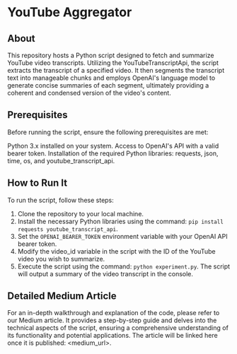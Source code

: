 # YouTube Aggregator

## About

This repository hosts a Python script designed to fetch and summarize YouTube video transcripts. Utilizing the YouTubeTranscriptApi, the script extracts the transcript of a specified video. It then segments the transcript text into manageable chunks and employs OpenAI's language model to generate concise summaries of each segment, ultimately providing a coherent and condensed version of the video's content.

## Prerequisites

Before running the script, ensure the following prerequisites are met:

Python 3.x installed on your system.
Access to OpenAI's API with a valid bearer token.
Installation of the required Python libraries: requests, json, time, os, and youtube_transcript_api.

## How to Run It

To run the script, follow these steps:

1. Clone the repository to your local machine.
2. Install the necessary Python libraries using the command: `pip install requests youtube_transcript_api`.
3. Set the `OPENAI_BEARER_TOKEN` environment variable with your OpenAI API bearer token.
4. Modify the video_id variable in the script with the ID of the YouTube video you wish to summarize.
4. Execute the script using the command: `python experiment.py`.
The script will output a summary of the video transcript in the console.

## Detailed Medium Article

For an in-depth walkthrough and explanation of the code, please refer to our Medium article. It provides a step-by-step guide and delves into the technical aspects of the script, ensuring a comprehensive understanding of its functionality and potential applications. The article will be linked here once it is published: <medium_url>.
